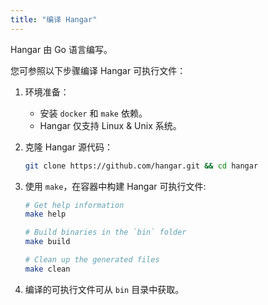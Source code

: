 ```yaml
---
title: "编译 Hangar"
---
```


Hangar 由 Go 语言编写。

您可参照以下步骤编译 Hangar 可执行文件：

1. 环境准备：

    - 安装 `docker` 和 `make` 依赖。
    - Hangar 仅支持 Linux & Unix 系统。

1. 克隆 Hangar 源代码：
    ```bash
    git clone https://github.com/hangar.git && cd hangar
    ```
1. 使用 `make`，在容器中构建 Hangar 可执行文件:
    ```bash
    # Get help information
    make help

    # Build binaries in the `bin` folder
    make build

    # Clean up the generated files
    make clean
    ```
1. 编译的可执行文件可从 `bin` 目录中获取。
